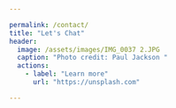 ```yaml
---

permalink: /contact/
title: "Let's Chat" 
header:
  image: /assets/images/IMG_0037 2.JPG
  caption: "Photo credit: Paul Jackson " 
  actions:
    - label: "Learn more"
      url: "https://unsplash.com"

---
```




